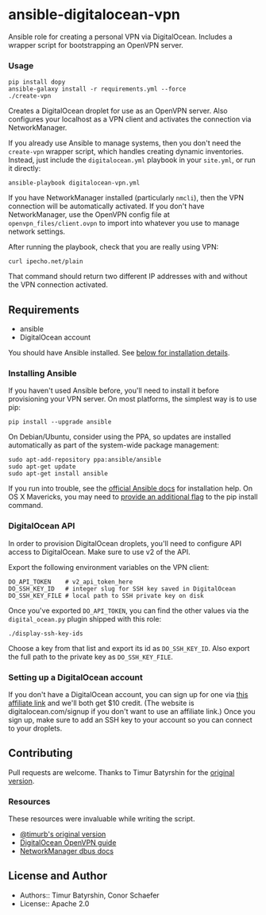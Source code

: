 # ansible-digitalocean-vpn
Ansible role for creating a personal VPN via DigitalOcean.
Includes a wrapper script for bootstrapping an OpenVPN server.

### Usage
```
pip install dopy
ansible-galaxy install -r requirements.yml --force
./create-vpn
```

Creates a DigitalOcean droplet for use as an OpenVPN server.
Also configures your localhost as a VPN client and activates
the connection via NetworkManager.

If you already use Ansible to manage systems, then you don't
need the `create-vpn` wrapper script, which handles creating
dynamic inventories. Instead, just include the `digitalocean.yml`
playbook in your `site.yml`, or run it directly:

```
ansible-playbook digitalocean-vpn.yml
```

If you have NetworkManager installed (particularly `nmcli`), then the VPN connection
will be automatically activated. If you don't have NetworkManager, use the
OpenVPN config file at `openvpn_files/client.ovpn` to import into whatever
you use to manage network settings.

After running the playbook, check that you are really using VPN:

```
curl ipecho.net/plain
```

That command should return two different IP addresses with and without the VPN
connection activated.

## Requirements

* ansible
* DigitalOcean account

You should have Ansible installed. See [below for installation details](#installing-ansible).

### Installing Ansible
If you haven't used Ansible before, you'll need to install it before provisioning your VPN server.
On most platforms, the simplest way is to use pip:

```
pip install --upgrade ansible
```

On Debian/Ubuntu, consider using the PPA, so updates are installed
automatically as part of the system-wide package management:

```
sudo apt-add-repository ppa:ansible/ansible
sudo apt-get update
sudo apt-get install ansible
```

If you run into trouble, see the [official Ansible docs](http://docs.ansible.com/ansible/intro_installation.html#latest-releases-via-pip) for installation help.
On OS X Mavericks, you may need to [provide an additional flag](https://stackoverflow.com/questions/22390655/ansible-installation-clang-error-unknown-argument-mno-fused-madd)
to the pip install command.

### DigitalOcean API
In order to provision DigitalOcean droplets, you'll need to configure
API access to DigitalOcean. Make sure to use v2 of the API.

Export the following environment variables on the VPN client:

```
DO_API_TOKEN    # v2_api_token_here
DO_SSH_KEY_ID   # integer slug for SSH key saved in DigitalOcean
DO_SSH_KEY_FILE # local path to SSH private key on disk
```

Once you've exported `DO_API_TOKEN`, you can find the other values via the
`digital_ocean.py` plugin shipped with this role:

```
./display-ssh-key-ids
```

Choose a key from that list and export its id as `DO_SSH_KEY_ID`.
Also export the full path to the private key as `DO_SSH_KEY_FILE`.

### Setting up a DigitalOcean account
If you don't have a DigitalOcean account, you can sign up for one
via [this affiliate link](https://www.digitalocean.com/?refcode=2b67db67a01d)
 and we'll both get $10 credit. (The website is digitalocean.com/signup if you don't want to use an affiliate link.)
Once you sign up, make sure to add an SSH key to your account so you can connect to your droplets.

## Contributing
Pull requests are welcome. Thanks to Timur Batyrshin for the [original version](https://github.com/timurb/ansible-digitalocean-vpn).

### Resources
These resources were invaluable while writing the script.

  * [@timurb's original version](https://github.com/timurb/ansible-digitalocean-vpn)
  * [DigitalOcean OpenVPN guide](https://www.digitalocean.com/community/tutorials/how-to-set-up-an-openvpn-server-on-ubuntu-14-04)
  * [NetworkManager dbus docs](https://developer.gnome.org/NetworkManager/unstable/spec.html#org.freedesktop.NetworkManager.Settings.Connection)

## License and Author

* Authors:: Timur Batyrshin, Conor Schaefer
* License:: Apache 2.0
